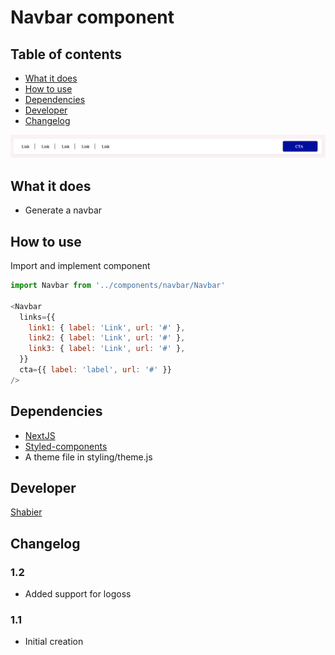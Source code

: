 # Navbar component

## Table of contents
  - [What it does](#what-it-does)
  - [How to use](#how-to-use)
  - [Dependencies](#dependencies)
  - [Developer](#developer)
  - [Changelog](#changelog)

<div style="text-align:center"><img src="screenshot.png" alt="alt text" width="600"/></div>

## What it does 
* Generate a navbar

## How to use
Import and implement component

```js
import Navbar from '../components/navbar/Navbar'

<Navbar
  links={{
    link1: { label: 'Link', url: '#' },
    link2: { label: 'Link', url: '#' },
    link3: { label: 'Link', url: '#' },
  }}
  cta={{ label: 'label', url: '#' }}
/>
```

## Dependencies
* [NextJS](https://nextjs.org/)
* [Styled-components](https://styled-components.com/)
* A theme file in styling/theme.js

## Developer
[Shabier](https://www.github.com/sjagoori)

## Changelog
### 1.2
* Added support for logoss

### 1.1
* Initial creation